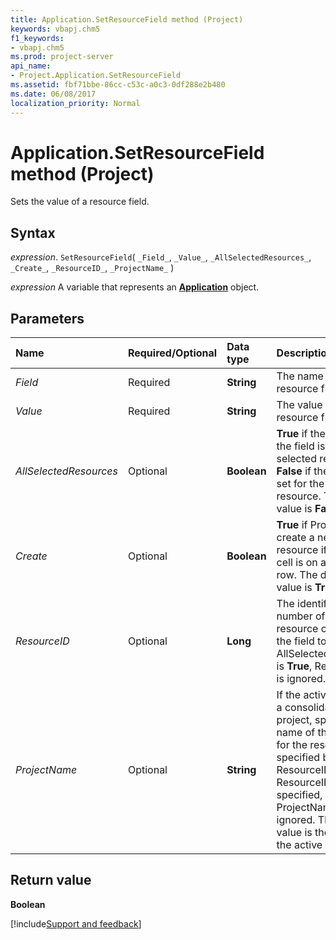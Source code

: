 ```yaml
---
title: Application.SetResourceField method (Project)
keywords: vbapj.chm5
f1_keywords:
- vbapj.chm5
ms.prod: project-server
api_name:
- Project.Application.SetResourceField
ms.assetid: fbf71bbe-86cc-c53c-a0c3-0df288e2b480
ms.date: 06/08/2017
localization_priority: Normal
---
```



# Application.SetResourceField method (Project)

Sets the value of a resource field.


## Syntax

_expression_. `SetResourceField`( `_Field_`, `_Value_`, `_AllSelectedResources_`, `_Create_`, `_ResourceID_`, `_ProjectName_` )

_expression_ A variable that represents an **[Application](Project.Application.md)** object.


## Parameters



|Name|Required/Optional|Data type|Description|
|:-----|:-----|:-----|:-----|
| _Field_|Required|**String**|The name of the resource field to set.|
| _Value_|Required|**String**|The value of the resource field.|
| _AllSelectedResources_|Optional|**Boolean**|**True** if the value of the field is set for all selected resources. **False** if the value is set for the active resource. The default value is **False**.|
| _Create_|Optional|**Boolean**|**True** if Project should create a new resource if the active cell is on an empty row. The default value is **True**.|
| _ResourceID_|Optional|**Long**|The identification number of the resource containing the field to set. If AllSelectedResources is  **True**, ResourceID is ignored.|
| _ProjectName_|Optional|**String**|If the active project is a consolidated project, specifies the name of the project for the resource specified by ResourceID . If ResourceID is not specified, ProjectName is ignored. The default value is the name of the active project.|

## Return value

 **Boolean**

[!include[Support and feedback](~/includes/feedback-boilerplate.md)]